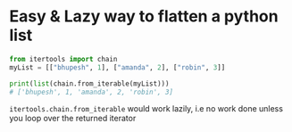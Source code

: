 # Easy & Lazy way to flatten a python list


```python
from itertools import chain
myList = [["bhupesh", 1], ["amanda", 2], ["robin", 3]]

print(list(chain.from_iterable(myList)))
# ['bhupesh', 1, 'amanda', 2, 'robin', 3]
```

`itertools.chain.from_iterable` would work lazily, i.e no work done unless you loop over the returned iterator

